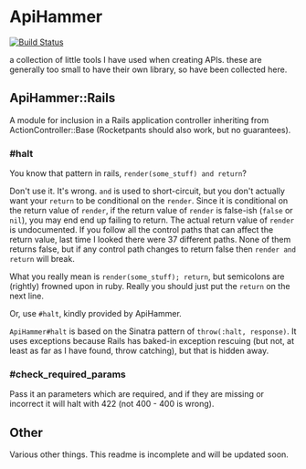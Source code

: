 # ApiHammer

[![Build Status](https://travis-ci.org/notEthan/api_hammer.svg?branch=master)](https://travis-ci.org/notEthan/api_hammer)

a collection of little tools I have used when creating APIs. these are generally too small to have their own 
library, so have been collected here. 

## ApiHammer::Rails

A module for inclusion in a Rails application controller inheriting from ActionController::Base (Rocketpants 
should also work, but no guarantees). 

### #halt

You know that pattern in rails, `render(some_stuff) and return`? 

Don't use it. It's wrong. `and` is used to short-circuit, but you don't actually want your `return` to be conditional on the `render`. Since it is conditional on the return value of `render`, if the return value of `render` is false-ish (`false` or `nil`), you may end end up failing to return. The actual return value of `render` is undocumented. If you follow all the control paths that can affect the return value, last time I looked there were 37 different paths. None of them returns false, but if any control path changes to return false then `render and return` will break. 

What you really mean is `render(some_stuff); return`, but semicolons are (rightly) frowned upon 
in ruby. Really you should just put the `return` on the next line. 

Or, use `#halt`, kindly provided by ApiHammer.

`ApiHammer#halt` is based on the Sinatra pattern of `throw(:halt, response)`. It uses exceptions because Rails has baked-in exception rescuing (but not, at least as far as I have found, throw catching), but that is hidden away. 

### #check_required_params

Pass it an parameters which are required, and if they are missing or incorrect it will halt with 422 (not 400 - 400 is wrong). 

## Other

Various other things. This readme is incomplete and will be updated soon. 
